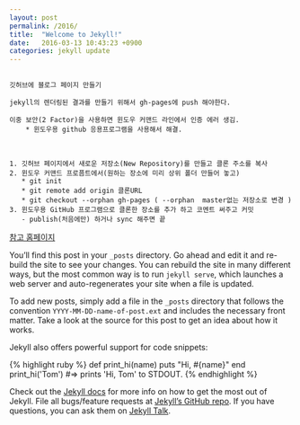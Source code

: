 ```yaml
---
layout: post
permalink: /2016/
title:  "Welcome to Jekyll!"
date:   2016-03-13 10:43:23 +0900
categories: jekyll update
---
```

<pre>
<code>
깃허브에 블로그 페이지 만들기

jekyll의 렌더링된 결과를 만들기 위해서 gh-pages에 push 해야한다.

이중 보안(2 Factor)을 사용하면 윈도우 커맨드 라인에서 인증 에러 생김.
    * 윈도우용 github 응용프로그램을 사용해서 해결.
</code>
</pre>
<code>
1. 깃허브 페이지에서 새로운 저장소(New Repository)를 만들고 클론 주소를 복사
2. 윈도우 커맨드 프로픔트에서(원하는 장소에 미리 상위 폴더 만들어 놓고) 
   * git init
   * git remote add origin 클론URL
   * git checkout --orphan gh-pages ( --orphan  master없는 저장소로 변경 )
3. 윈도우용 GitHub 프로그램으로 클론한 장소를 추가 하고 코멘트 써주고 커밋 
   - publish(처음에만) 하거나 sync 해주면 끝
</code>

[참고 홈페이지](https://nolboo.github.io/blog/2013/10/15/free-blog-with-github-jekyll/)

You’ll find this post in your `_posts` directory. Go ahead and edit it and re-build the site to see your changes. You can rebuild the site in many different ways, but the most common way is to run `jekyll serve`, which launches a web server and auto-regenerates your site when a file is updated.

To add new posts, simply add a file in the `_posts` directory that follows the convention `YYYY-MM-DD-name-of-post.ext` and includes the necessary front matter. Take a look at the source for this post to get an idea about how it works.

Jekyll also offers powerful support for code snippets:

{% highlight ruby %}
def print_hi(name)
  puts "Hi, #{name}"
end
print_hi('Tom')
#=> prints 'Hi, Tom' to STDOUT.
{% endhighlight %}

Check out the [Jekyll docs][jekyll-docs] for more info on how to get the most out of Jekyll. File all bugs/feature requests at [Jekyll’s GitHub repo][jekyll-gh]. If you have questions, you can ask them on [Jekyll Talk][jekyll-talk].

[jekyll-docs]: http://jekyllrb.com/docs/home
[jekyll-gh]:   https://github.com/jekyll/jekyll
[jekyll-talk]: https://talk.jekyllrb.com/
